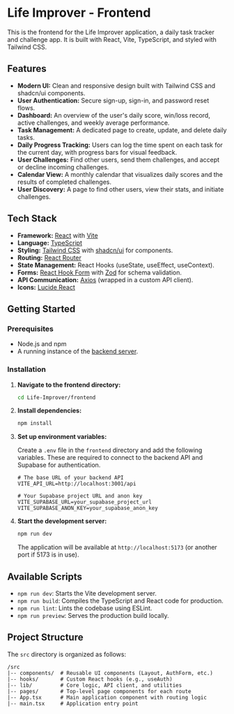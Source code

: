 # Life Improver - Frontend

This is the frontend for the Life Improver application, a daily task tracker and challenge app. It is built with React, Vite, TypeScript, and styled with Tailwind CSS.

## Features

*   **Modern UI:** Clean and responsive design built with Tailwind CSS and shadcn/ui components.
*   **User Authentication:** Secure sign-up, sign-in, and password reset flows.
*   **Dashboard:** An overview of the user's daily score, win/loss record, active challenges, and weekly average performance.
*   **Task Management:** A dedicated page to create, update, and delete daily tasks.
*   **Daily Progress Tracking:** Users can log the time spent on each task for the current day, with progress bars for visual feedback.
*   **User Challenges:** Find other users, send them challenges, and accept or decline incoming challenges.
*   **Calendar View:** A monthly calendar that visualizes daily scores and the results of completed challenges.
*   **User Discovery:** A page to find other users, view their stats, and initiate challenges.

## Tech Stack

*   **Framework:** [React](https://react.dev/) with [Vite](https://vitejs.dev/)
*   **Language:** [TypeScript](https://www.typescriptlang.org/)
*   **Styling:** [Tailwind CSS](https://tailwindcss.com/) with [shadcn/ui](https://ui.shadcn.com/) for components.
*   **Routing:** [React Router](https://reactrouter.com/)
*   **State Management:** React Hooks (useState, useEffect, useContext).
*   **Forms:** [React Hook Form](https://react-hook-form.com/) with [Zod](https://zod.dev/) for schema validation.
*   **API Communication:** [Axios](https://axios-http.com/) (wrapped in a custom API client).
*   **Icons:** [Lucide React](https://lucide.dev/)

## Getting Started

### Prerequisites

*   Node.js and npm
*   A running instance of the [backend server](../backend/README.md).

### Installation

1.  **Navigate to the frontend directory:**
    ```bash
    cd Life-Improver/frontend
    ```

2.  **Install dependencies:**
    ```bash
    npm install
    ```

3.  **Set up environment variables:**

    Create a `.env` file in the `frontend` directory and add the following variables. These are required to connect to the backend API and Supabase for authentication.

    ```
    # The base URL of your backend API
    VITE_API_URL=http://localhost:3001/api

    # Your Supabase project URL and anon key
    VITE_SUPABASE_URL=your_supabase_project_url
    VITE_SUPABASE_ANON_KEY=your_supabase_anon_key
    ```

4.  **Start the development server:**
    ```bash
    npm run dev
    ```

    The application will be available at `http://localhost:5173` (or another port if 5173 is in use).

## Available Scripts

*   `npm run dev`: Starts the Vite development server.
*   `npm run build`: Compiles the TypeScript and React code for production.
*   `npm run lint`: Lints the codebase using ESLint.
*   `npm run preview`: Serves the production build locally.

## Project Structure

The `src` directory is organized as follows:

```
/src
|-- components/  # Reusable UI components (Layout, AuthForm, etc.)
|-- hooks/       # Custom React hooks (e.g., useAuth)
|-- lib/         # Core logic, API client, and utilities
|-- pages/       # Top-level page components for each route
|-- App.tsx      # Main application component with routing logic
|-- main.tsx     # Application entry point
```
